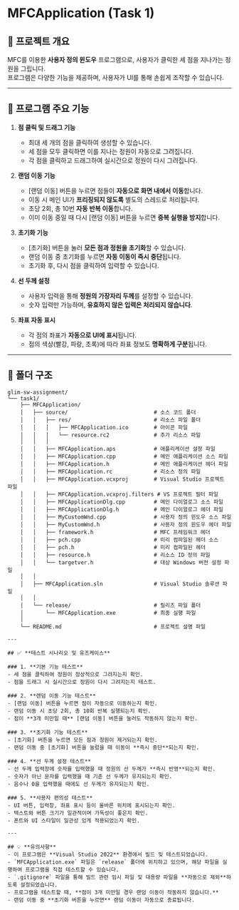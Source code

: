 # MFCApplication (Task 1)

## 📑 프로젝트 개요
MFC를 이용한 **사용자 정의 윈도우** 프로그램으로, 사용자가 클릭한 세 점을 지나가는 정원을 그립니다.  
프로그램은 다양한 기능을 제공하며, 사용자가 UI를 통해 손쉽게 조작할 수 있습니다.

---

## 🚀 **프로그램 주요 기능**
1. **점 클릭 및 드래그 기능**
    - 최대 세 개의 점을 클릭하여 생성할 수 있습니다.
    - 세 점을 모두 클릭하면 이를 지나는 정원이 자동으로 그려집니다.
    - 각 점을 클릭하고 드래그하여 실시간으로 정원이 다시 그려집니다.

2. **랜덤 이동 기능**
    - [랜덤 이동] 버튼을 누르면 점들이 **자동으로 화면 내에서 이동**합니다.
    - 이동 시 메인 UI가 **프리징되지 않도록** 별도의 스레드로 처리됩니다.
    - 초당 2회, 총 10번 **자동 반복 이동**합니다.
    - 이미 이동 중일 때 다시 [랜덤 이동] 버튼을 누르면 **중복 실행을 방지**합니다.

3. **초기화 기능**
    - [초기화] 버튼을 눌러 **모든 점과 정원을 초기화**할 수 있습니다.
    - 랜덤 이동 중 초기화를 누르면 **자동 이동이 즉시 중단**됩니다.
    - 초기화 후, 다시 점을 클릭하여 입력할 수 있습니다.

4. **선 두께 설정**
    - 사용자 입력을 통해 **정원의 가장자리 두께**를 설정할 수 있습니다.
    - 숫자 입력만 가능하며, **유효하지 않은 입력은 처리되지 않습니다**.

5. **좌표 자동 표시**
    - 각 점의 좌표가 **자동으로 UI에 표시**됩니다.
    - 점의 색상(빨강, 파랑, 초록)에 따라 좌표 정보도 **명확하게 구분**됩니다.

---

## 📂 **폴더 구조**
```plaintext
glim-sw-assignment/
└── task1/
    ├── MFCApplication/
    │   ├── source/                           # 소스 코드 폴더
    │   │   ├── res/                          # 리소스 파일 폴더
    │   │   │   ├── MFCApplication.ico        # 아이콘 파일
    │   │   │   └── resource.rc2              # 추가 리소스 파일
    │   │   │
    │   │   ├── MFCApplication.aps            # 애플리케이션 설정 파일
    │   │   ├── MFCApplication.cpp            # 메인 애플리케이션 소스 파일
    │   │   ├── MFCApplication.h              # 메인 애플리케이션 헤더 파일
    │   │   ├── MFCApplication.rc             # 리소스 정의 파일
    │   │   ├── MFCApplication.vcxproj        # Visual Studio 프로젝트 파일
    │   │   ├── MFCApplication.vcxproj.filters # VS 프로젝트 필터 파일
    │   │   ├── MFCApplicationDlg.cpp         # 메인 다이얼로그 소스 파일
    │   │   ├── MFCApplicationDlg.h           # 메인 다이얼로그 헤더 파일
    │   │   ├── MyCustomWnd.cpp               # 사용자 정의 윈도우 소스 파일
    │   │   ├── MyCustomWnd.h                 # 사용자 정의 윈도우 헤더 파일
    │   │   ├── framework.h                   # MFC 프레임워크 헤더
    │   │   ├── pch.cpp                       # 미리 컴파일된 헤더 소스
    │   │   ├── pch.h                         # 미리 컴파일된 헤더
    │   │   ├── resource.h                    # 리소스 ID 정의 파일
    │   │   └── targetver.h                   # 대상 Windows 버전 설정 파일
    │   │
    │   ├── MFCApplication.sln                # Visual Studio 솔루션 파일
    │   │
    │   └── release/                          # 릴리즈 파일 폴더
    │       └── MFCApplication.exe            # 최종 실행 파일
    │
    └── README.md                             # 프로젝트 설명 파일

---

## ✅ **테스트 시나리오 및 유즈케이스**

### 1. **기본 기능 테스트**
- 세 점을 클릭하여 정원이 정상적으로 그려지는지 확인.
- 점을 드래그 시 실시간으로 정원이 다시 그려지는지 테스트.

### 2. **랜덤 이동 기능 테스트**
- [랜덤 이동] 버튼을 누르면 점이 자동으로 이동하는지 확인.
- 랜덤 이동 시 초당 2회, 총 10회 반복 실행되는지 확인.
- 점이 **3개 미만일 때** [랜덤 이동] 버튼을 눌러도 작동하지 않는지 확인.

### 3. **초기화 기능 테스트**
- [초기화] 버튼을 누르면 모든 점과 정원이 제거되는지 확인.
- 랜덤 이동 중 [초기화] 버튼을 눌렀을 때 이동이 **즉시 중단**되는지 확인.

### 4. **선 두께 설정 테스트**
- 선 두께 입력창에 숫자를 입력했을 때 정원의 선 두께가 **즉시 반영**되는지 확인.
- 숫자가 아닌 문자를 입력했을 때 기존 선 두께가 유지되는지 확인.
- 음수나 0을 입력했을 때에도 선 두께가 유지되는지 확인.

### 5. **사용자 편의성 테스트**
- UI 버튼, 입력창, 좌표 표시 등이 올바른 위치에 표시되는지 확인.
- 텍스트와 버튼 크기가 일관적이며 가독성이 좋은지 확인.
- 폰트와 UI 스타일이 일관성 있게 적용되었는지 확인.

---

## 💡 **유의사항**
- 이 프로그램은 **Visual Studio 2022** 환경에서 빌드 및 테스트되었습니다.
- `MFCApplication.exe` 파일은 `release` 폴더에 위치하고 있으며, 해당 파일을 실행하여 프로그램을 직접 테스트할 수 있습니다.
- `.gitignore` 파일을 통해 빌드 관련 임시 파일 및 대용량 파일을 **자동으로 제외**하도록 설정되었습니다.
- 프로그램을 테스트할 때, **점이 3개 미만일 경우 랜덤 이동이 작동하지 않습니다.**
- 랜덤 이동 중 **초기화 버튼을 누르면** 랜덤 이동이 자동으로 종료됩니다.